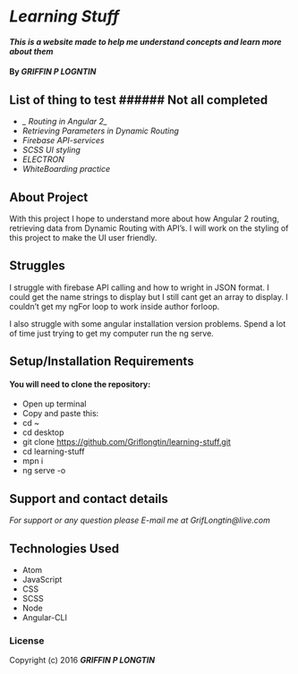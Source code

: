 # _Learning Stuff_

#### _This is a website made to help me understand concepts and learn more about them_

#### By _**GRIFFIN P LOGNTIN**_

## List of thing to test ###### Not all completed

* *_ Routing in Angular 2_*
* *_Retrieving Parameters in Dynamic Routing_*
* *_Firebase API-services_*
* *_SCSS UI styling_*
* *_ELECTRON_*
* *_WhiteBoarding practice_*

## About Project
  With this project I hope to understand more about how Angular 2 routing, retrieving data from Dynamic Routing with API’s. I will work on the styling of this project to make the UI user friendly.

## Struggles

I struggle with firebase API calling and how to wright in JSON format. I could get the name strings to display but I still cant get an array to display. I couldn’t get my ngFor loop to work inside author forloop.

I also struggle with some angular installation version problems. Spend a lot of time just trying to get my computer run the ng serve.


## Setup/Installation Requirements

#### You will need to clone the repository:

* Open up terminal
* Copy and paste this:
* cd ~
* cd desktop
* git clone https://github.com/Griflongtin/learning-stuff.git
* cd learning-stuff
* mpn i
* ng serve -o

## Support and contact details

_For support or any question please E-mail me at GrifLongtin@live.com_

## Technologies Used

  * Atom
  * JavaScript
  * CSS
  * SCSS
  * Node
  * Angular-CLI

### License

Copyright (c) 2016 **_GRIFFIN P LONGTIN_**
